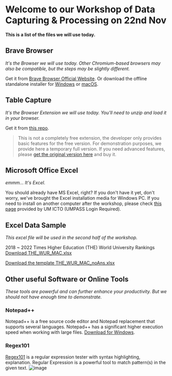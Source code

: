 # Welcome to our Workshop of Data Capturing & Processing on 22nd Nov
**This is a list of the files we will use today.**

## Brave Browser
*It's the Browser we will use today. Other Chromium-based browsers may also be compatible, but the steps may be slightly different.*

Get it from [Brave Browser Official Website](https://brave.com "Brave Browser Official"). Or download the offline standalone installer for [Windows](https://github.com/brave/brave-browser/releases/download/v1.32.106/BraveBrowserStandaloneSetup.exe "Windows Standalone Installer") or [macOS](https://github.com/brave/brave-browser/releases/download/v1.32.106/Brave-Browser-x64.dmg "macOS Installer").

## Table Capture
*It's the Browser Extension we will use today. You'll need to unzip and load it in your browser.*

Get it from [this repo](https://github.com/tndgroup2/file/raw/main/TableCaptureUnlocked.zip "Table Capture Unlocked").
> This is not a completely free extension, the developer only provides basic features for the free version. For demonstration purposes, we provide here a temporary full version. If you need advanced features, please [get the original version here](https://chrome.google.com/webstore/detail/table-capture/iebpjdmgckacbodjpijphcplhebcmeop "Table Capture from Chrome Web Store") and buy it.

## Microsoft Office Excel
*emmm... It's Excel.*

You should already have MS Excel, right? If you don't have it yet, don't worry, we've brought the Excel installation media for Windows PC. If you need to install on another computer after the workshop, please check [this page](https://icto.um.edu.mo/software/microsoft-office-365-proplus/ "Microsoft Office 365 ProPlus") provided by UM ICTO (UMPASS Login Required).

## Excel Data Sample
*This excel file will be used in the second half of the workshop.*

2018 ~ 2022 Times Higher Education (THE) World University Rankings<br>
[Download THE_WUR_MAC.xlsx](https://github.com/tndgroup2/file/raw/main/THE_WUR_MAC.xlsx)<br>

[Download the template THE_WUR_MAC_noAns.xlsx](https://github.com/tndgroup2/file/raw/main/THE_WUR_MAC_noAns.xlsx)

## Other useful Software or Online Tools
*These tools are powerful and can further enhance your productivity. But we should not have enough time to demonstrate.*

### Notepad++
Notepad++ is a free source code editor and Notepad replacement that supports several languages. Notepad++ has a significant higher execution speed when working with large files. [Download for Windows](https://github.com/notepad-plus-plus/notepad-plus-plus/releases/download/v8.1.9.1/npp.8.1.9.1.Installer.x64.exe).

### Regex101
[Regex101](https://regex101.com) is a regular expression tester with syntax highlighting, explanation. Regular Expression is a powerful tool to match pattern(s) in the given text. ![image](https://user-images.githubusercontent.com/32707423/142751589-2376e592-ccea-49a4-b27f-204e16b2a4a7.png)

